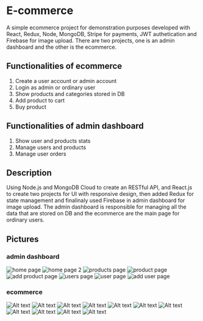 # E-commerce

A simple ecommerce project for demonstration purposes developed with React, Redux, Node, MongoDB, Stripe for payments, JWT authetication and Firebase for image upload. There are two projects, one is an admin dashboard and the other
is the ecommerce.

## Functionalities of ecommerce

1. Create a user account or admin account
2. Login as admin or ordinary user
3. Show products and categories stored in DB
4. Add product to cart
5. Buy product

## Functionalities of admin dashboard

1. Show user and products stats
2. Manage users and products
3. Manage user orders

## Description

Using Node.js and MongoDB Cloud to create an RESTful API, and React.js to create two projects for UI with responsive design, then added Redux for state management and finalinaly used Firebase in admin dashboard for image upload. The admin dashboard is responsible for managing all the data that are stored on DB and the ecommerce are the main page for ordinary users.

## Pictures

### admin dashboard

![home page](https://i.ibb.co/gMJqY4f/admin-first.png "home page")
![home page 2](https://i.ibb.co/K6y5q99/admin-last.png "home page 2")
![products page](https://i.ibb.co/cTFVxtK/admin-products.png "products page")
![product page](https://i.ibb.co/m5hy2Tf/admin-edit-product.png "product page")
![add product page](https://i.ibb.co/qF4cLbX/admin-add-product.png "add product page")
![users page](https://i.ibb.co/4SyLKxb/admin-users.png "users page")
![user page](https://i.ibb.co/px6YT8r/admin-edit-user.png "user page")
![add user page](https://i.ibb.co/7bndHTr/admin-add-user.png "add user page")

### ecommerce

![Alt text](https://i.ibb.co/CBbJCzv/register.png "register page")
![Alt text](https://i.ibb.co/YDFwT9k/login.png "login page")
![Alt text](https://i.ibb.co/JrXKv5j/home-slide.png "home-slide page")
![Alt text](https://i.ibb.co/5sk06J5/home-categories.png "home-categories page")
![Alt text](https://i.ibb.co/5sk06J5/home-categories.png "home-categories page")
![Alt text](https://i.ibb.co/vkVyqFH/home-products.png "home-products page")
![Alt text](https://i.ibb.co/d6nkQf3/footer.png "footer")
![Alt text](https://i.ibb.co/nBdf74h/product-List.png "products page")
![Alt text](https://i.ibb.co/K008PPb/product.png "product page")
![Alt text](https://i.ibb.co/RpMz8xx/stripe-1.png "stripe payment")
![Alt text](https://i.ibb.co/41J8JV8/mobile-responsive.png "mobile responsive")

